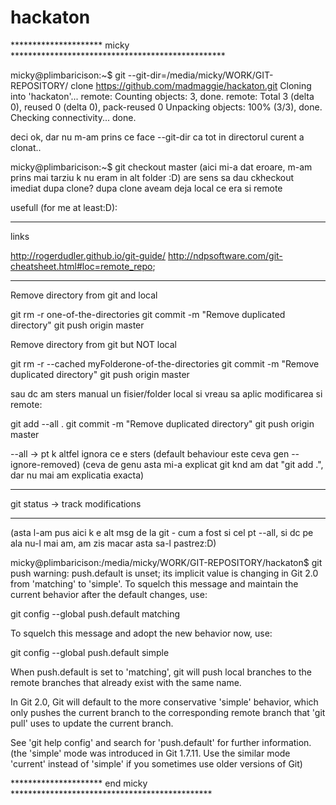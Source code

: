 # hackaton

*********************   micky   *************************************************

micky@plimbaricison:~$ git --git-dir=/media/micky/WORK/GIT-REPOSITORY/ clone https://github.com/madmaggie/hackaton.git
Cloning into 'hackaton'...
remote: Counting objects: 3, done.
remote: Total 3 (delta 0), reused 0 (delta 0), pack-reused 0
Unpacking objects: 100% (3/3), done.
Checking connectivity... done.


deci ok, dar nu m-am prins ce face --git-dir ca tot in directorul curent a clonat..


micky@plimbaricison:~$ git checkout master (aici mi-a dat eroare, m-am prins mai tarziu k nu eram in alt folder :D)
are sens sa dau ckheckout imediat dupa clone? dupa clone aveam deja local ce era si remote


usefull (for me at least:D):

--------------------------------------

links

http://rogerdudler.github.io/git-guide/
http://ndpsoftware.com/git-cheatsheet.html#loc=remote_repo;


--------------------------------------

Remove directory from git and local


git rm -r one-of-the-directories
git commit -m "Remove duplicated directory"
git push origin master



Remove directory from git but NOT local

git rm -r --cached myFolderone-of-the-directories
git commit -m "Remove duplicated directory"
git push origin master


sau dc am sters manual un fisier/folder local  si vreau sa aplic modificarea si remote:

git add --all .
git commit -m "Remove duplicated directory"
git push origin master

--all -> pt k altfel ignora ce e sters (default behaviour este ceva gen --ignore-removed)
(ceva de genu asta mi-a explicat git knd am dat "git add .", dar nu mai am explicatia exacta)



--------------------------------------

git status -> track modifications



--------------------------------------

(asta l-am pus aici k e alt msg de la git - cum a fost si cel pt --all,
 si dc pe ala nu-l mai am, am zis macar asta sa-l pastrez:D)

micky@plimbaricison:/media/micky/WORK/GIT-REPOSITORY/hackaton$ git push
warning: push.default is unset; its implicit value is changing in
Git 2.0 from 'matching' to 'simple'. To squelch this message
and maintain the current behavior after the default changes, use:

  git config --global push.default matching

To squelch this message and adopt the new behavior now, use:

  git config --global push.default simple

When push.default is set to 'matching', git will push local branches
to the remote branches that already exist with the same name.

In Git 2.0, Git will default to the more conservative 'simple'
behavior, which only pushes the current branch to the corresponding
remote branch that 'git pull' uses to update the current branch.

See 'git help config' and search for 'push.default' for further information.
(the 'simple' mode was introduced in Git 1.7.11. Use the similar mode
'current' instead of 'simple' if you sometimes use older versions of Git)



*********************   end micky   ********************************************** 